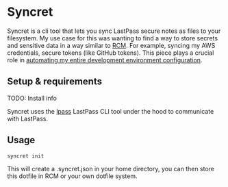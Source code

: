 # Syncret

Syncret is a cli tool that lets you sync LastPass secure notes as files to your filesystem. My use case for this was 
wanting to find a way to store secrets and sensitive data in a way similar to [RCM](https://github.com/thoughtbot/rcm).
For example, syncing my AWS credentials, secure tokens (like GitHub tokens). This piece plays a crucial role in 
[automating my entire development environment configuration](https://github.com/tomtomau/provision-dev).

## Setup & requirements

TODO: Install info

Syncret uses the [lpass](https://github.com/lastpass/lastpass-cli) LastPass CLI tool under the hood to communicate with
LastPass.

## Usage

```bash
syncret init
```

This will create a .syncret.json in your home directory, you can then store this dotfile in RCM or your own dotfile system.


